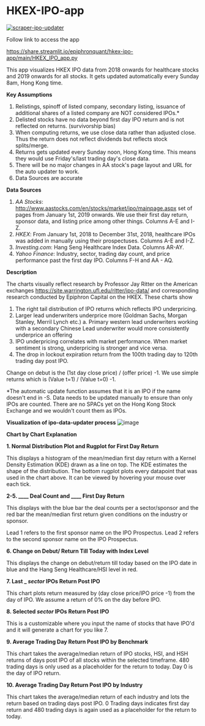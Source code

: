 # HKEX-IPO-app

[![scraper-ipo-updater](https://github.com/epiphronquant/HKEX-IPO-app/actions/workflows/main.yml/badge.svg)](https://github.com/epiphronquant/HKEX-IPO-app/actions/workflows/main.yml)

Follow link to access the app

https://share.streamlit.io/epiphronquant/hkex-ipo-app/main/HKEX_IPO_app.py

This app visualizes HKEX IPO data from 2018 onwards for healthcare stocks and 2019 onwards for all stocks. It gets updated automatically every Sunday 8am, Hong Kong time.

**Key Assumptions**
1. Relistings, spinoff of listed company, secondary listing, issuance of additional shares of a listed company are NOT considered IPOs.*
2. Delisted stocks have no data beyond first day IPO return and is not reflected on returns. (survivorship bias)
3. When computing returns, we use close data rather than adjusted close. Thus the return does not reflect dividends but reflects stock splits/merge.
4. Returns gets updated every Sunday noon, Hong Kong time. This means they would use Friday's/last trading day's close data.
5. There will be no major changes in AA stock's page layout and URL for the auto updater to work.
6. Data Sources are accurate

**Data Sources**

1. _AA Stocks_: http://www.aastocks.com/en/stocks/market/ipo/mainpage.aspx set of pages from January 1st, 2019 onwards. We use their first day return, sponsor data, and listing price among other things. Columns A-E and I-Z.
2. _HKEX_: From January 1st, 2018 to December 31st, 2018, healthcare IPOs was added in manually using their prospectuses. Columns A-E and I-Z. 
3. _Investing.com_: Hang Seng Healthcare Index Data. Columns AR-AY.
4. _Yahoo Finance_: Industry, sector, trading day count, and price performance past the first day IPO. Columns F-H and AA - AQ.

**Description**

The charts visually reflect research by Professor Jay Ritter on the American exchanges https://site.warrington.ufl.edu/ritter/ipo-data/ and corresponding research conducted by Epiphron Capital on the HKEX. These charts show 
1. The right tail distribution of IPO returns which reflects IPO underpricing.
2. Larger lead underwriters underprice more (Goldman Sachs, Morgan Stanley, Merril Lynch etc.)
      a. Primary western lead underwriters working with a secondary Chinese Lead underwriter would more consistently underprice an offering
3. IPO underpricing correlates with market performance. When market sentiment is strong, underpricing is stronger and vice versa.
4. The drop in lockout expiration return from the 100th trading day to 120th trading day post IPO. 

Change on debut is the (1st day close price) / (offer price) -1. We use simple returns which is (Value t=1) / (Value t=0) -1. 

*The automatic update function assumes that it is an IPO if the name doesn't end in -S. Data needs to be updated manually to ensure than only IPOs are counted. There are no SPACs yet on the Hong Kong Stock Exchange and we wouldn't count them as IPOs.

**Visualization of ipo-data-updater process**
![image](https://user-images.githubusercontent.com/91112822/148018543-62c689b0-b559-40f1-907c-ab1bfeb05427.png)

**Chart by Chart Explanation**

**1. Normal Distribution Plot and Rugplot for First Day Return**

This displays a histogram of the mean/median first day return with a Kernel Density Estimation (KDE) drawn as a line on top. The KDE estimates the shape of the distribution. The bottom rugplot plots every datapoint that was used in the chart above. It can be viewed by hovering your mouse over each tick. 

**2-5. ____ Deal Count and ____ First Day Return**

This displays with the blue bar the deal counts per a sector/sponsor and the red bar the mean/median first return given conditions on the industry or sponsor.

Lead 1 refers to the first sponsor name on the IPO Prospectus. Lead 2 refers to the second sponsor name on the IPO Prospectus.

**6. Change on Debut/ Return Till Today with Index Level**

This displays the change on debut/return till today based on the IPO date in blue and the Hang Seng Healthcare/HSI level in red.

**7. Last _ _sector_ IPOs Return Post IPO**

This chart plots return measured by (day close price/IPO price -1) from the day of IPO. We assume a return of 0% on the day before IPO.

**8. Selected _sector_ IPOs Return Post IPO**

This is a customizable where you input the name of stocks that have IPO'd and it will generate a chart for you like 7. 

**9. Average Trading Day Return Post IPO by Benchmark**

This chart takes the average/median return of IPO stocks, HSI, and HSH returns of days post IPO of all stocks within the selected timeframe. 480 trading days is only used as a placeholder for the return to today. Day 0 is the day of IPO return. 

**10. Average Trading Day Return Post IPO by Industry**

This chart takes the average/median return of each industry and lots the return based on trading days post IPO. 0 Trading days indicates first day return and 480 trading days is again used as a placeholder for the return to today.
